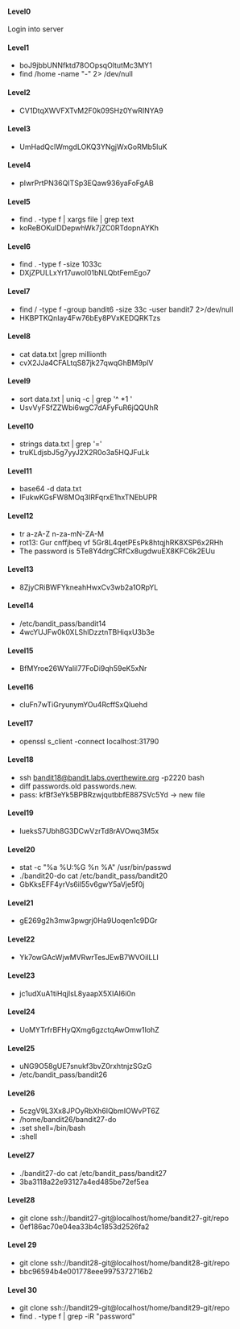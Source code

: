 #### Level0
Login into server

#### Level1
* boJ9jbbUNNfktd78OOpsqOltutMc3MY1
* find /home -name "-" 2> /dev/null

#### Level2
* CV1DtqXWVFXTvM2F0k09SHz0YwRINYA9

#### Level3
* UmHadQclWmgdLOKQ3YNgjWxGoRMb5luK

#### Level4
* pIwrPrtPN36QITSp3EQaw936yaFoFgAB

#### Level5
* find . -type f | xargs file | grep text
* koReBOKuIDDepwhWk7jZC0RTdopnAYKh

#### Level6
* find . -type f -size 1033c
* DXjZPULLxYr17uwoI01bNLQbtFemEgo7

#### Level7
* find / -type f -group bandit6 -size 33c -user bandit7 2>/dev/null
* HKBPTKQnIay4Fw76bEy8PVxKEDQRKTzs

#### Level8
* cat data.txt |grep millionth
* cvX2JJa4CFALtqS87jk27qwqGhBM9plV

#### Level9
* sort data.txt | uniq -c | grep '^ *1 '
* UsvVyFSfZZWbi6wgC7dAFyFuR6jQQUhR

#### Level10
* strings data.txt | grep '='
* truKLdjsbJ5g7yyJ2X2R0o3a5HQJFuLk

#### Level11
* base64 -d data.txt
* IFukwKGsFW8MOq3IRFqrxE1hxTNEbUPR

#### Level12
* tr a-zA-Z n-za-mN-ZA-M
* rot13: Gur cnffjbeq vf 5Gr8L4qetPEsPk8htqjhRK8XSP6x2RHh
* The password is 5Te8Y4drgCRfCx8ugdwuEX8KFC6k2EUu

#### Level13
* 8ZjyCRiBWFYkneahHwxCv3wb2a1ORpYL

#### Level14
* /etc/bandit_pass/bandit14
* 4wcYUJFw0k0XLShlDzztnTBHiqxU3b3e

#### Level15
* BfMYroe26WYalil77FoDi9qh59eK5xNr

#### Level16
* cluFn7wTiGryunymYOu4RcffSxQluehd

#### Level17 
* openssl s_client -connect localhost:31790

#### Level18
* ssh bandit18@bandit.labs.overthewire.org -p2220 bash
* diff passwords.old passwords.new.
* pass: kfBf3eYk5BPBRzwjqutbbfE887SVc5Yd -> new file

#### Level19
* IueksS7Ubh8G3DCwVzrTd8rAVOwq3M5x

#### Level20
* stat -c "%a %U:%G %n %A" /usr/bin/passwd
* ./bandit20-do cat /etc/bandit_pass/bandit20
* GbKksEFF4yrVs6il55v6gwY5aVje5f0j

#### Level21
* gE269g2h3mw3pwgrj0Ha9Uoqen1c9DGr

#### Level22
* Yk7owGAcWjwMVRwrTesJEwB7WVOiILLI

#### Level23
* jc1udXuA1tiHqjIsL8yaapX5XIAI6i0n

#### Level24
* UoMYTrfrBFHyQXmg6gzctqAwOmw1IohZ

#### Level25
* uNG9O58gUE7snukf3bvZ0rxhtnjzSGzG
* /etc/bandit_pass/bandit26

#### Level26
* 5czgV9L3Xx8JPOyRbXh6lQbmIOWvPT6Z
* /home/bandit26/bandit27-do
* :set shell=/bin/bash
* :shell

#### Level27
* ./bandit27-do cat /etc/bandit_pass/bandit27
* 3ba3118a22e93127a4ed485be72ef5ea

#### Level28
* git clone ssh://bandit27-git@localhost/home/bandit27-git/repo
* 0ef186ac70e04ea33b4c1853d2526fa2

#### Level 29
* git clone ssh://bandit28-git@localhost/home/bandit28-git/repo
* bbc96594b4e001778eee9975372716b2

#### Level 30
* git clone ssh://bandit29-git@localhost/home/bandit29-git/repo
* find . -type f | grep -iR "password"



